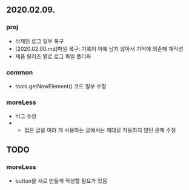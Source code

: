 2020.02.09.
---

### proj
* 삭제된 로그 일부 복구
* [2020.02.00.md]파일 복구: 기록이 아예 남지 않아서 기억에 의존해 재작성
* 제품 릴리즈 별로 로그 파일 폴더화

### common
* tools.getNewElement() 코드 일부 수정

### moreLess
* 버그 수정
* * 접은 글을 여러 개 사용하는 글에서는 제대로 작동하지 않던 문제 수정

## TODO
### moreLess
* button을 새로 만들게 작성할 필요가 있음
